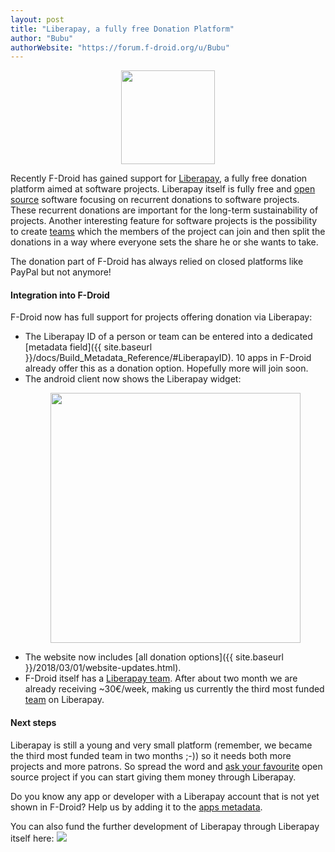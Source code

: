 ```yaml
---
layout: post
title: "Liberapay, a fully free Donation Platform"
author: "Bubu"
authorWebsite: "https://forum.f-droid.org/u/Bubu"
---
```


<p align="center">
  <img width="150" src="{% asset posts/2018-03-02-liberapay-support/liberapay_icon-v2_yellow-r.svg %}" style="box-shadow: unset;" />
</p>

Recently F-Droid has gained support for [Liberapay](https://liberapay.com/), a
fully free donation platform aimed at software projects.  Liberapay itself is
fully free and [open source](https://github.com/liberapay/liberapay.com)
software focusing on recurrent donations to software projects. These recurrent
donations are important for the long-term sustainability of projects.  Another
interesting feature for software projects is the possibility to create
[teams](https://liberapay.com/about/teams) which the members of the project can
join and then split the donations in a way where everyone sets the share he or
she wants to take.

The donation part of F-Droid has always relied on closed platforms like PayPal
but not anymore!

#### Integration into F-Droid

F-Droid now has full support for projects offering donation via Liberapay:

* The Liberapay ID of a person or team can be entered into a dedicated
  [metadata field]({{ site.baseurl }}/docs/Build_Metadata_Reference/#LiberapayID). 
  10 apps in F-Droid already offer this as a donation option. Hopefully more
  will join soon.
* The android client now shows the Liberapay widget: 
  <p align="center">
   <img width="400" src="{% asset posts/2018-03-02-liberapay-support/liberapay-client-screenshot.png %}" />
  </p>
* The website now includes [all donation options]({{ site.baseurl }}/2018/03/01/website-updates.html).
* F-Droid itself has a [Liberapay team](https://liberapay.com/F-Droid-Data).
  After about two month we are already receiving ~30€/week, making us currently
  the third most funded [team](https://en.liberapay.com/explore/teams) on
  Liberapay.

#### Next steps

Liberapay is still a young and very small platform (remember, we became the
third most funded team in two months ;-)) so it needs both more projects and
more patrons. So spread the word and [ask your favourite](https://github.com/TeamNewPipe/NewPipe/issues/1153)
open source project if you can start giving them money through Liberapay.

Do you know any app or developer with a Liberapay account that is not yet shown
in F-Droid? Help us by adding it to the [apps metadata](https://gitlab.com/fdroid/fdroiddata).

You can also fund the further development of Liberapay through Liberapay itself here:
<a href="https://liberapay.com/Liberapay/"><img src="{% asset liberapay_donate_button.svg %}" style="box-shadow: unset;" /></a>
